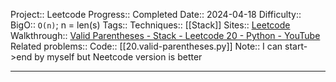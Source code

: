 Project:: Leetcode
Progress:: Completed
Date:: 2024-04-18
Difficulty:: 
BigO:: `O(n)`; n = len(s)
Tags:: 
Techniques:: [[Stack]]
Sites:: [Leetcode](https://leetcode.com/problems/valid-parentheses/description/)
Walkthrough:: [Valid Parentheses - Stack - Leetcode 20 - Python - YouTube](https://www.youtube.com/watch?v=WTzjTskDFMg)
Related problems:: 
Code:: [[20.valid-parentheses.py]]
Note:: I can start->end by myself but Neetcode version is better 

---
